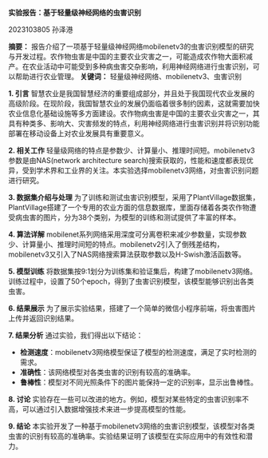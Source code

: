 **实验报告：基于轻量级神经网络的虫害识别**

2023103805 孙泽港

**摘要：** 报告介绍了一项基于轻量级神经网络mobilenetv3的虫害识别模型的研究与开发过程。农作物虫害是中国的主要农业灾害之一，可能造成农作物大面积减产。在农业活动中可能受到多种病虫害交杂影响，利用神经网络进行虫害识别，可以帮助进行农业管理。
**关键词：** 轻量级神经网络、mobilenetv3、虫害识别

**1. 引言** 智慧农业是我国智慧经济的重要组成部分，并且处于我国现代农业发展的高级阶段。在现阶段，我国智慧农业的发展仍面临着很多制约因素，这就需要加快农业信息化基础设施等多方面建设。农作物病虫害是中国的主要农业灾害之一，其具有种类多、影响大、灾害频发的特点，利用神经网络进行虫害识别并将识别功能部署在移动设备上对农业发展具有重要意义。

**2. 相关工作** 轻量级网络的特点是参数少、计算量小、推理时间短。mobilenetv3参数是由NAS(network architecture search)搜索获取的，性能和速度都表现优异，受到学术界和工业界的关注。本实验选择mobilenetv3网络，对虫害识别问题进行研究。

**3. 数据集介绍与处理** 为了训练和测试虫害识别模型，采用了PlantVillage数据集，PlantVillage搭建了一个专用的农业方面的信息数据库，里面存储着各类农作物遭受病虫害的图片，分为38个类别，为模型的训练和测试提供了丰富的样本。

**4. 算法详解** mobilenet系列网络采用深度可分离卷积来减少参数量，实现参数少、计算量小、推理时间短的特点。mobilenetv2引入了倒残差结构，mobilenetv3又引入了NAS网络搜索算法获取参数以及H-Swish激活函数等。

**5. 模型训练** 将数据集按9:1划分为训练集和验证集后，构建了mobilenetv3网络。训练过程中，设置了50个epoch，得到了虫害识别模型，该模型能够识别出各类虫害。

**6. 结果展示** 为了展示实验结果，搭建了一个简单的微信小程序前端，将虫害图片上传并返回识别结果。

**7. 结果分析** 通过实验，我们得出以下结论：

- **检测速度**：mobilenetv3网络模型保证了模型的检测速度，满足了实时检测的需求。
- **准确性**：该网络模型对各类虫害的识别有较高的准确率。
- **鲁棒性**：模型对不同光照条件下的图片能保持一定的识别率，显示出鲁棒性。

**8. 讨论** 实验存在一些可以改进的地方。例如，模型对某些特定的虫害识别率不高，可以通过引入数据增强技术来进一步提高模型的性能。

**9. 结论** 本实验开发了一种基于mobilenetv3网络的虫害识别模型，该模型对各类虫害的识别有较高的准确率。实验结果证明了该模型在实际应用中的有效性和潜力。